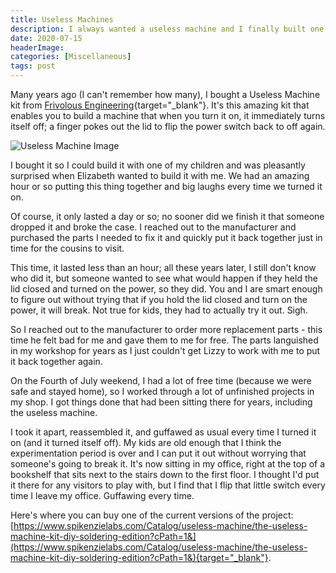 ```yaml
---
title: Useless Machines
description: I always wanted a useless machine and I finally built one. This post describes the kit I used and shows the final result.
date: 2020-07-15
headerImage: 
categories: [Miscellaneous]
tags: post
---
```


Many years ago (I can't remember how many), I bought a Useless Machine kit from [Frivolous Engineering](https://www.instructables.com/member/Frivolous%20Engineering/instructables/){target="_blank"}. It's this amazing kit that enables you to build a machine that when you turn it on, it immediately turns itself off; a finger pokes out the lid to flip the power switch back to off again.

![Useless Machine Image](/images/2020/uesless-machine_1.jpg)

I bought it so I could build it with one of my children and was pleasantly surprised when Elizabeth wanted to build it with me. We had an amazing hour or so putting this thing together and big laughs every time we turned it on.

Of course, it only lasted a day or so; no sooner did we finish it that someone dropped it and broke the case. I reached out to the manufacturer and purchased the parts I needed to fix it and quickly put it back together just in time for the cousins to visit.

This time, it lasted less than an hour; all these years later, I still don't know who did it, but someone wanted to see what would happen if they held the lid closed and turned on the power, so they did. You and I are smart enough to figure out without trying that if you hold the lid closed and turn on the power, it will break. Not true for kids, they had to actually try it out. Sigh.

So I reached out to the manufacturer to order more replacement parts - this time he felt bad for me and gave them to me for free. The parts languished in my workshop for years as I just couldn't get Lizzy to work with me to put it back together again.

On the Fourth of July weekend, I had a lot of free time (because we were safe and stayed home), so I worked through a lot of unfinished projects in my shop. I got things done that had been sitting there for years, including the useless machine.

I took it apart, reassembled it, and guffawed as usual every time I turned it on (and it turned itself off). My kids are old enough that I think the experimentation period is over and I can put it out without worrying that someone's going to break it. It's now sitting in my office, right at the top of a bookshelf that sits next to the stairs down to the first floor. I thought I'd put it there for any visitors to play with, but I find that I flip that little switch every time I leave my office. Guffawing every time.

Here's where you can buy one of the current versions of the project: [https://www.spikenzielabs.com/Catalog/useless-machine/the-useless-machine-kit-diy-soldering-edition?cPath=1&](https://www.spikenzielabs.com/Catalog/useless-machine/the-useless-machine-kit-diy-soldering-edition?cPath=1&){target="_blank"}.